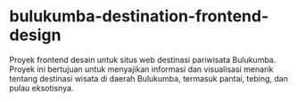 # bulukumba-destination-frontend-design
Proyek frontend desain untuk situs web destinasi pariwisata Bulukumba. Proyek ini bertujuan untuk menyajikan informasi dan visualisasi menarik tentang destinasi wisata di daerah Bulukumba, termasuk pantai, tebing, dan pulau eksotisnya.
